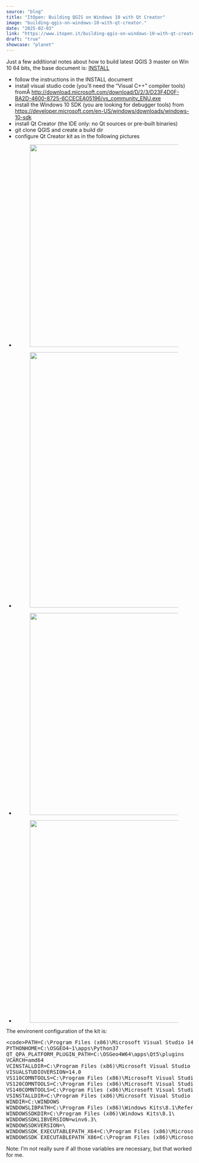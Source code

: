 ```yaml
---
source: "blog"
title: "ItOpen: Building QGIS on Windows 10 with Qt Creator"
image: "building-qgis-on-windows-10-with-qt-creator."
date: "2025-02-03"
link: "https://www.itopen.it/building-qgis-on-windows-10-with-qt-creator/"
draft: "true"
showcase: "planet"
---
```


<p class="lead clearfix">Just a few additional notes about how to build latest QGIS 3 master on Win 10 64 bits, the base document is: <a href="https://github.com/qgis/QGIS/blob/master/INSTALL">INSTALL</a></p>



<ul class="wp-block-list"><li>follow the instructions in the INSTALL document</li><li>install visual studio code (you&#8217;ll need the &#8220;Visual C++&#8221; compiler tools) fromÂ <a href="http://download.microsoft.com/download/D/2/3/D23F4D0F-BA2D-4600-8725-6CCECEA05196/vs_community_ENU.exe">http://download.microsoft.com/download/D/2/3/D23F4D0F-BA2D-4600-8725-6CCECEA05196/vs_community_ENU.exe</a></li><li>install the Windows 10 SDK (you are looking for debugger tools) from <a href="https://developer.microsoft.com/en-US/windows/downloads/windows-10-sdk">https://developer.microsoft.com/en-US/windows/downloads/windows-10-sdk</a></li><li>install Qt Creator (the IDE only: no Qt sources or pre-built binaries)</li><li>git clone QGIS and create a build dir</li><li>configure Qt Creator kit as in the following pictures</li></ul>



<ul class="wp-block-gallery columns-3 is-cropped wp-block-gallery-1 is-layout-flex wp-block-gallery-is-layout-flex"><li class="blocks-gallery-item"><figure><img alt="" class="wp-image-1926" height="546" src="https://www.itopen.it/wp-content/uploads/2018/12/kists-debugger-800x546.png" width="800" /></figure></li><li class="blocks-gallery-item"><figure><img alt="" class="wp-image-1927" height="689" src="https://www.itopen.it/wp-content/uploads/2018/12/kists-kit-800x689.png" width="800" /></figure></li><li class="blocks-gallery-item"><figure><img alt="" class="wp-image-1928" height="545" src="https://www.itopen.it/wp-content/uploads/2018/12/kits-cmake-800x545.png" width="800" /></figure></li><li class="blocks-gallery-item"><figure><img alt="" class="wp-image-1929" height="546" src="https://www.itopen.it/wp-content/uploads/2018/12/kits-qmake-800x546.png" width="800" /></figure></li></ul>



<p>The environent configuration of the kit is:</p>



<pre class="wp-code-highlight prettyprint">&lt;code&gt;PATH=C:\Program Files (x86)\Microsoft Visual Studio 14.0\Common7\IDE\CommonExtensions\Microsoft\TestWindow;C:\Program Files (x86)\MSBuild\14.0\bin\amd64;C:\Program Files (x86)\Microsoft Visual Studio 14.0\VC\BIN\amd64;C:\WINDOWS\Microsoft.NET\Framework64\v4.0.30319;C:\Program Files (x86)\Microsoft Visual Studio 14.0\VC\VCPackages;C:\Program Files (x86)\Microsoft Visual Studio 14.0\Common7\IDE;C:\Program Files (x86)\Microsoft Visual Studio 14.0\Common7\Tools;C:\Program Files (x86)\HTML Help Workshop;C:\Program Files (x86)\Microsoft Visual Studio 14.0\Team Tools\Performance Tools\x64;C:\Program Files (x86)\Microsoft Visual Studio 14.0\Team Tools\Performance Tools;C:\Program Files (x86)\Windows Kits\8.1\bin\x64;C:\Program Files (x86)\Windows Kits\8.1\bin\x86;C:\Program Files (x86)\Microsoft SDKs\Windows\v10.0A\bin\NETFX 4.6.1 Tools\x64\;C:\OSGEO4~1\apps\qt5\bin;C:\OSGEO4~1\apps\Python37;C:\OSGEO4~1\apps\Python37\Scripts;C:\OSGEO4~1\bin;C:\WINDOWS\system32;C:\WINDOWS;C:\WINDOWS\system32\WBem;C:\Program Files (x86)\Microsoft Visual Studio 14.0\VC\bin;C:\Program Files\CMake\bin;c:\cygwin64\bin;C:\OSGeo4W64\apps\Python37\Scripts
PYTHONHOME=C:\OSGEO4~1\apps\Python37
QT_QPA_PLATFORM_PLUGIN_PATH=C:\OSGeo4W64\apps\Qt5\plugins
VCARCH=amd64
VCINSTALLDIR=C:\Program Files (x86)\Microsoft Visual Studio 14.0\VC\
VISUALSTUDIOVERSION=14.0
VS110COMNTOOLS=C:\Program Files (x86)\Microsoft Visual Studio 11.0\Common7\Tools\
VS120COMNTOOLS=C:\Program Files (x86)\Microsoft Visual Studio 12.0\Common7\Tools\
VS140COMNTOOLS=C:\Program Files (x86)\Microsoft Visual Studio 14.0\Common7\Tools\
VSINSTALLDIR=C:\Program Files (x86)\Microsoft Visual Studio 14.0\
WINDIR=C:\WINDOWS
WINDOWSLIBPATH=C:\Program Files (x86)\Windows Kits\8.1\References\CommonConfiguration\Neutral
WINDOWSSDKDIR=C:\Program Files (x86)\Windows Kits\8.1\
WINDOWSSDKLIBVERSION=winv6.3\
WINDOWSSDKVERSION=\
WINDOWSSDK_EXECUTABLEPATH_X64=C:\Program Files (x86)\Microsoft SDKs\Windows\v10.0A\bin\NETFX 4.6.1 Tools\x64\
WINDOWSSDK_EXECUTABLEPATH_X86=C:\Program Files (x86)\Microsoft SDKs\Windows\v10.0A\bin\NETFX 4.6.1 Tools\&lt;/code&gt;</pre>



<p>Note: I&#8217;m not really sure if all those variables are necessary, but that worked for me.</p>
